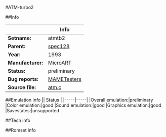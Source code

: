 #ATM-turbo2

##Info

||Info|
|-----|-----|
|**Setname:**|atmtb2
|**Parent:**|[spec128](spec128.md)
|**Year:**|1993
|**Manufacturer:**|MicroART
|**Status:**|preliminary
|**Bug reports:**|[MAMETesters](http://mametesters.org/view_all_set.php?type=1&temporary=y&search=atm.c)
|**Source file:**|[atm.c](https://github.com/mamedev/mame/blob/master/src/mess/drivers/atm.c)

##Emulation info
|| Status |
|-----|-----|
|Overall emulation:|preliminary
|Color emulation:|good
|Sound emulation:|good
|Graphics emulation:|good
|Savestates:|unsupported

##Tech info

##Romset info

<!--- START OF EDITED COMMENT DO NOT TOUCH TEXT ABOVE-->
